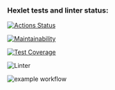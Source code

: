 ### Hexlet tests and linter status:
[![Actions Status](https://github.com/FedorPereverzev/python-project-lvl1/workflows/hexlet-check/badge.svg)](https://github.com/FedorPereverzev/python-project-lvl1/actions)

[![Maintainability](https://api.codeclimate.com/v1/badges/a99a88d28ad37a79dbf6/maintainability)](https://codeclimate.com/github/codeclimate/codeclimate/maintainability)

[![Test Coverage](https://api.codeclimate.com/v1/badges/a99a88d28ad37a79dbf6/test_coverage)](https://codeclimate.com/github/codeclimate/codeclimate/test_coverage)

![Linter](https://github.com/FedorPereverzev/python-project-lvl1/actions/workflows/linter-check.yml/badge.svg)

![example workflow](https://github.com/github/docs/actions/workflows/linter-check.yml/badge.svg)